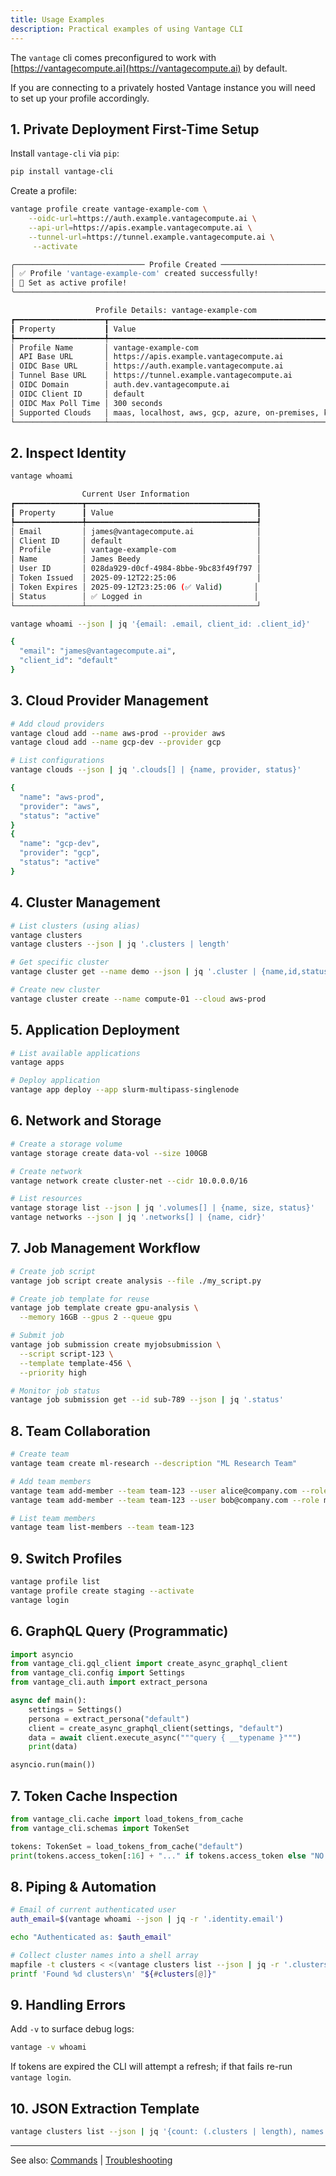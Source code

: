```yaml
---
title: Usage Examples
description: Practical examples of using Vantage CLI
---
```


The `vantage` cli comes preconfigured to work with [https://vantagecompute.ai](https://vantagecompute.ai) by default.

If you are connecting to a privately hosted Vantage instance you will need to set up your profile accordingly.

## 1. Private Deployment First-Time Setup

Install `vantage-cli` via `pip`:

```bash
pip install vantage-cli
```

Create a profile:

```bash
vantage profile create vantage-example-com \
    --oidc-url=https://auth.example.vantagecompute.ai \
    --api-url=https://apis.example.vantagecompute.ai \
    --tunnel-url=https://tunnel.example.vantagecompute.ai \
     --activate
```

```bash
╭───────────────────────────── Profile Created ───────────────────────────╮
│ ✅ Profile 'vantage-example-com' created successfully!                  │
│ 🎯 Set as active profile!                                               │
╰─────────────────────────────────────────────────────────────────────────╯

                   Profile Details: vantage-example-com                   
┏━━━━━━━━━━━━━━━━━━━━┳━━━━━━━━━━━━━━━━━━━━━━━━━━━━━━━━━━━━━━━━━━━━━━━━━━━━┓
┃ Property           ┃ Value                                              ┃
┡━━━━━━━━━━━━━━━━━━━━╇━━━━━━━━━━━━━━━━━━━━━━━━━━━━━━━━━━━━━━━━━━━━━━━━━━━━┩
│ Profile Name       │ vantage-example-com                                │
│ API Base URL       │ https://apis.example.vantagecompute.ai             │
│ OIDC Base URL      │ https://auth.example.vantagecompute.ai             │
│ Tunnel Base URL    │ https://tunnel.example.vantagecompute.ai           │
│ OIDC Domain        │ auth.dev.vantagecompute.ai                         │
│ OIDC Client ID     │ default                                            │
│ OIDC Max Poll Time │ 300 seconds                                        │
│ Supported Clouds   │ maas, localhost, aws, gcp, azure, on-premises, k8s │
└────────────────────┴────────────────────────────────────────────────────┘
```

## 2. Inspect Identity

```bash
vantage whoami
```

```bash
                Current User Information                
┏━━━━━━━━━━━━━━━┳━━━━━━━━━━━━━━━━━━━━━━━━━━━━━━━━━━━━━━┓
┃ Property      ┃ Value                                ┃
┡━━━━━━━━━━━━━━━╇━━━━━━━━━━━━━━━━━━━━━━━━━━━━━━━━━━━━━━┩
│ Email         │ james@vantagecompute.ai              │
│ Client ID     │ default                              │
│ Profile       │ vantage-example-com                  │
│ Name          │ James Beedy                          │
│ User ID       │ 028da929-d0cf-4984-8bbe-9bc83f49f797 │
│ Token Issued  │ 2025-09-12T22:25:06                  │
│ Token Expires │ 2025-09-12T23:25:06 (✅ Valid)       │
│ Status        │ ✅ Logged in                         │
└───────────────┴──────────────────────────────────────┘
```

```bash
vantage whoami --json | jq '{email: .email, client_id: .client_id}'
```

```bash
{
  "email": "james@vantagecompute.ai",
  "client_id": "default"
}
```

## 3. Cloud Provider Management

```bash
# Add cloud providers
vantage cloud add --name aws-prod --provider aws
vantage cloud add --name gcp-dev --provider gcp

# List configurations
vantage clouds --json | jq '.clouds[] | {name, provider, status}'

{
  "name": "aws-prod",
  "provider": "aws",
  "status": "active"
}
{
  "name": "gcp-dev",
  "provider": "gcp",
  "status": "active"
}
```

## 4. Cluster Management

```bash
# List clusters (using alias)
vantage clusters
vantage clusters --json | jq '.clusters | length'

# Get specific cluster
vantage cluster get --name demo --json | jq '.cluster | {name,id,status}'

# Create new cluster
vantage cluster create --name compute-01 --cloud aws-prod
```

## 5. Application Deployment

```bash
# List available applications
vantage apps

# Deploy application
vantage app deploy --app slurm-multipass-singlenode
```

## 6. Network and Storage

```bash
# Create a storage volume
vantage storage create data-vol --size 100GB

# Create network
vantage network create cluster-net --cidr 10.0.0.0/16

# List resources
vantage storage list --json | jq '.volumes[] | {name, size, status}'
vantage networks --json | jq '.networks[] | {name, cidr}'
```

## 7. Job Management Workflow

```bash
# Create job script
vantage job script create analysis --file ./my_script.py

# Create job template for reuse
vantage job template create gpu-analysis \
  --memory 16GB --gpus 2 --queue gpu

# Submit job
vantage job submission create myjobsubmission \
  --script script-123 \
  --template template-456 \
  --priority high

# Monitor job status
vantage job submission get --id sub-789 --json | jq '.status'
```

## 8. Team Collaboration

```bash
# Create team
vantage team create ml-research --description "ML Research Team"

# Add team members
vantage team add-member --team team-123 --user alice@company.com --role admin
vantage team add-member --team team-123 --user bob@company.com --role member

# List team members
vantage team list-members --team team-123
```

## 9. Switch Profiles

```bash
vantage profile list
vantage profile create staging --activate
vantage login
```

## 6. GraphQL Query (Programmatic)

```python
import asyncio
from vantage_cli.gql_client import create_async_graphql_client
from vantage_cli.config import Settings
from vantage_cli.auth import extract_persona

async def main():
    settings = Settings()
    persona = extract_persona("default")
    client = create_async_graphql_client(settings, "default")
    data = await client.execute_async("""query { __typename }""")
    print(data)

asyncio.run(main())
```

## 7. Token Cache Inspection

```python
from vantage_cli.cache import load_tokens_from_cache
from vantage_cli.schemas import TokenSet

tokens: TokenSet = load_tokens_from_cache("default")
print(tokens.access_token[:16] + "..." if tokens.access_token else "NO TOKEN")
```

## 8. Piping & Automation

```bash
# Email of current authenticated user
auth_email=$(vantage whoami --json | jq -r '.identity.email')

echo "Authenticated as: $auth_email"

# Collect cluster names into a shell array
mapfile -t clusters < <(vantage clusters list --json | jq -r '.clusters[].name')
printf 'Found %d clusters\n' "${#clusters[@]}"
```

## 9. Handling Errors

Add `-v` to surface debug logs:

```bash
vantage -v whoami
```

If tokens are expired the CLI will attempt a refresh; if that fails re-run `vantage login`.

## 10. JSON Extraction Template

```bash
vantage clusters list --json | jq '{count: (.clusters | length), names: [.clusters[].name]}'
```

---
See also: [Commands](/vantage-cli/commands/) | [Troubleshooting](/vantage-cli/troubleshooting/)
